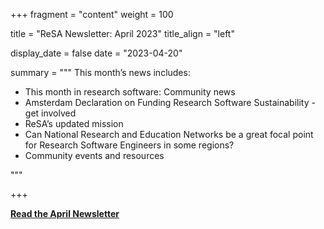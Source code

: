 +++ 
fragment = "content" 
weight = 100

title = "ReSA Newsletter: April 2023" 
title_align = "left"

display_date = false 
date = "2023-04-20"

summary = """ 
This month’s news includes:

* This month in research software: Community news
* Amsterdam Declaration on Funding Research Software Sustainability - get involved
* ReSA’s updated mission
* Can National Research and Education Networks be a great focal point for Research Software Engineers in some regions?
* Community events and resources

"""

+++

**[Read the April Newsletter](https://preview.mailerlite.io/preview/778129/emails/114275603419497595/)**
